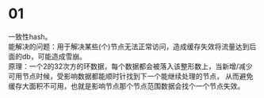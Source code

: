 # 01
一致性hash。   
能解决的问题：用于解决某些(个)节点无法正常访问，造成缓存失效将流量达到后面的db，可能造成雪崩。  
原理：一个2的32次方的环数据，每个数据都会被落入该整形数上，当新增/减少可用节点时候，受影响数据都能顺时针找到下一个能继续处理的节点，
从而避免缓存大面积不可用，也就是影响节点那个节点范围数据会找个一个节点失效。
